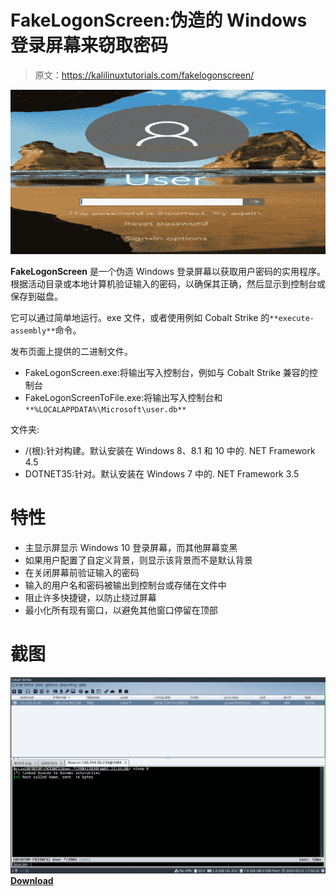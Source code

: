 # FakeLogonScreen:伪造的 Windows 登录屏幕来窃取密码

> 原文：<https://kalilinuxtutorials.com/fakelogonscreen/>

[![](img/f0e8281bfb8de51e1667e79e4f59c016.png)](https://blogger.googleusercontent.com/img/b/R29vZ2xl/AVvXsEgBnmA7KpO_6i4Di3ej4fah4tADlNYLcRZyzEN7HGw3VkfaW--yJG-dUYanXg-Gcajb2tKmss-lf7cBQlagCLAW6yYvu-jBTwfvW3BLKGs8fy9fzsdGUKUqTiSfVWmhKsMKEyvrPHuq2U61JxafedDdZcOLNOAUMw3I2LUuuCR4x1fponCzGSKw-2u6/s728/4%20(1).png)

**FakeLogonScreen** 是一个伪造 Windows 登录屏幕以获取用户密码的实用程序。根据活动目录或本地计算机验证输入的密码，以确保其正确，然后显示到控制台或保存到磁盘。

它可以通过简单地运行。exe 文件，或者使用例如 Cobalt Strike 的`**execute-assembly**`命令。

发布页面上提供的二进制文件。

*   FakeLogonScreen.exe:将输出写入控制台，例如与 Cobalt Strike 兼容的控制台
*   FakeLogonScreenToFile.exe:将输出写入控制台和`**%LOCALAPPDATA%\Microsoft\user.db**`

文件夹:

*   /(根):针对构建。默认安装在 Windows 8、8.1 和 10 中的. NET Framework 4.5
*   DOTNET35:针对。默认安装在 Windows 7 中的. NET Framework 3.5

# 特性

*   主显示屏显示 Windows 10 登录屏幕，而其他屏幕变黑
*   如果用户配置了自定义背景，则显示该背景而不是默认背景
*   在关闭屏幕前验证输入的密码
*   输入的用户名和密码被输出到控制台或存储在文件中
*   阻止许多快捷键，以防止绕过屏幕
*   最小化所有现有窗口，以避免其他窗口停留在顶部

# 截图

![](img/e9e5e8bcdbcc51f82f9103a04bf210e8.png)[**Download**](https://github.com/bitsadmin/fakelogonscreen)